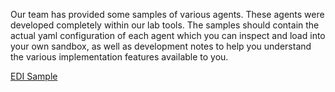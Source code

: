 Our team has provided some samples of various agents. These agents were developed completely within our lab tools. The samples should contain the actual yaml configuration of each agent which you can inspect and load into your own sandbox, as well as development notes to help you understand the various implementation features available to you.

[EDI Sample](../samples/EDI.md)
